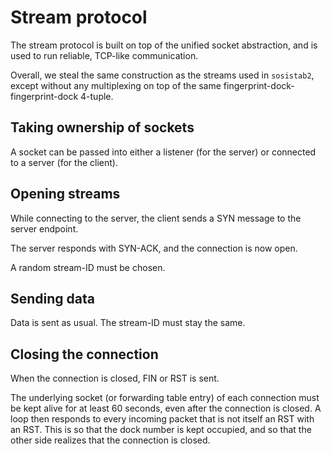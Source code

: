 # Stream protocol

The stream protocol is built on top of the unified socket abstraction, and is used to run reliable, TCP-like communication.

Overall, we steal the same construction as the streams used in `sosistab2`, except without any multiplexing on top of the same fingerprint-dock-fingerprint-dock 4-tuple.

## Taking ownership of sockets

A socket can be passed into either a listener (for the server) or connected to a server (for the client).

## Opening streams

While connecting to the server, the client sends a SYN message to the server endpoint.

The server responds with SYN-ACK, and the connection is now open.

A random stream-ID must be chosen.

## Sending data

Data is sent as usual. The stream-ID must stay the same.

## Closing the connection

When the connection is closed, FIN or RST is sent.

The underlying socket (or forwarding table entry) of each connection must be kept alive for at least 60 seconds, even after the connection is closed. A loop then responds to every incoming packet that is not itself an RST with an RST. This is so that the dock number is kept occupied, and so that the other side realizes that the connection is closed.
